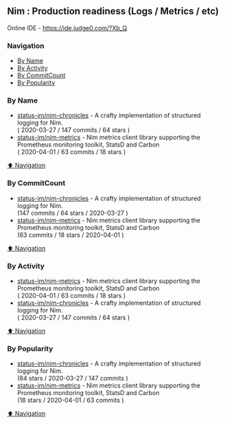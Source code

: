 ## Nim : Production readiness (Logs / Metrics / etc)

Online IDE - https://ide.judge0.com/?Xb_Q

### Navigation

- [By Name](#by-name)
- [By Activity](#by-activity)
- [By CommitCount](#by-commitcount)
- [By Popularity](#by-popularity)

### By Name
<!-- PROJECTS_LIST -->
- [status-im/nim-chronicles](https://github.com/status-im/nim-chronicles) - A crafty implementation of structured logging for Nim. <br/> ( 2020-03-27 / 147 commits / 64 stars )
- [status-im/nim-metrics](https://github.com/status-im/nim-metrics) - Nim metrics client library supporting the Prometheus monitoring toolkit, StatsD and Carbon <br/> ( 2020-04-01 / 63 commits / 18 stars )
<!-- /PROJECTS_LIST -->

[⬆ Navigation](#navigation)

### By CommitCount
<!-- COMMITCOUNT_LIST -->
- [status-im/nim-chronicles](https://github.com/status-im/nim-chronicles) - A crafty implementation of structured logging for Nim. <br/> (147 commits / 64 stars / 2020-03-27 )
- [status-im/nim-metrics](https://github.com/status-im/nim-metrics) - Nim metrics client library supporting the Prometheus monitoring toolkit, StatsD and Carbon <br/> (63 commits / 18 stars / 2020-04-01 )
<!-- /COMMITCOUNT_LIST -->
[⬆ Navigation](#navigation)

### By Activity
<!-- ACTIVITY_LIST -->
- [status-im/nim-metrics](https://github.com/status-im/nim-metrics) - Nim metrics client library supporting the Prometheus monitoring toolkit, StatsD and Carbon <br/> ( 2020-04-01 / 63 commits / 18 stars )
- [status-im/nim-chronicles](https://github.com/status-im/nim-chronicles) - A crafty implementation of structured logging for Nim. <br/> ( 2020-03-27 / 147 commits / 64 stars )
<!-- /ACTIVITY_LIST -->

[⬆ Navigation](#navigation)

### By Popularity
<!-- POPULARITY_LIST -->
- [status-im/nim-chronicles](https://github.com/status-im/nim-chronicles) - A crafty implementation of structured logging for Nim. <br/> (64 stars / 2020-03-27 / 147 commits )
- [status-im/nim-metrics](https://github.com/status-im/nim-metrics) - Nim metrics client library supporting the Prometheus monitoring toolkit, StatsD and Carbon <br/> (18 stars / 2020-04-01 / 63 commits )
<!-- /POPULARITY_LIST -->

[⬆ Navigation](#navigation)
